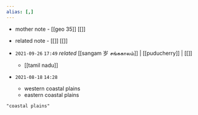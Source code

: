 ```yaml
---
alias: [,]
---
```

- mother note - [[geo 35]] [[]]
- related note - [[]] [[]]

- `2021-09-26`  `17:49` _related_ [[sangam 岁 சங்ககாலம்]] | [[puducherry]] | [[]]
	- [[tamil nadu]]
- `2021-08-18`  `14:28`
	- western coastal plains
	- eastern coastal plains

```query
"coastal plains"
```
